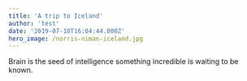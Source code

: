 ```yaml
---
title: 'A trip to Iceland'
author: 'test'
date: '2019-07-10T16:04:44.000Z'
hero_image: /norris-niman-iceland.jpg
---
```

  Brain is the seed of intelligence something incredible is waiting to be known.

